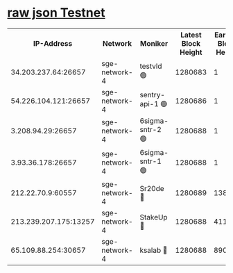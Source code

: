 
[raw json Testnet](https://rpc-check.sget.stavr.tech/sget/rpc-sget-result.json)
=


<table><tr><th>IP-Address</th><th>Network</th><th>Moniker</th><th>Latest Block Height</th><th>Earliest Block Height</th><th>Catching Up</th><th>Tx Index</th><th>Voting Power</th><th>Scan Time</th></tr><tr><td>34.203.237.64:26657</td><td>sge-network-4</td><td>testvld 🟢</td><td>1280683</td><td>1</td><td>False</td><td>on</td><td>0</td><td>2024-01-26T15:40:29.297561475UTC</td></tr><tr><td>54.226.104.121:26657</td><td>sge-network-4</td><td>sentry-api-1 🟢</td><td>1280686</td><td>1</td><td>False</td><td>on</td><td>0</td><td>2024-01-26T15:40:44.280621050UTC</td></tr><tr><td>3.208.94.29:26657</td><td>sge-network-4</td><td>6sigma-sntr-2 🟢</td><td>1280688</td><td>1</td><td>False</td><td>on</td><td>0</td><td>2024-01-26T15:40:54.407395981UTC</td></tr><tr><td>3.93.36.178:26657</td><td>sge-network-4</td><td>6sigma-sntr-1 🟢</td><td>1280688</td><td>1</td><td>False</td><td>on</td><td>0</td><td>2024-01-26T15:40:57.171438419UTC</td></tr><tr><td>212.22.70.9:60557</td><td>sge-network-4</td><td>Sr20de 🔴</td><td>1280689</td><td>138001</td><td>False</td><td>on</td><td>104</td><td>2024-01-26T15:41:00.015048339UTC</td></tr><tr><td>213.239.207.175:13257</td><td>sge-network-4</td><td>StakeUp 🔴</td><td>1280688</td><td>411001</td><td>False</td><td>off</td><td>100</td><td>2024-01-26T15:40:53.435951496UTC</td></tr><tr><td>65.109.88.254:30657</td><td>sge-network-4</td><td>ksalab 🔴</td><td>1280688</td><td>890001</td><td>False</td><td>off</td><td>1148</td><td>2024-01-26T15:40:57.563757027UTC</td></tr></table>
